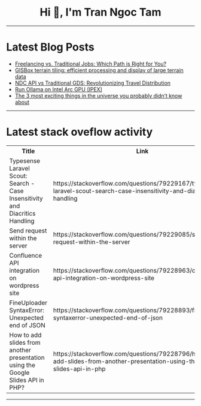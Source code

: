 <h1 align="center">Hi 👋, I'm Tran Ngoc Tam</h1>

---

# Latest Blog Posts 
<!-- BLOG-POST-LIST:START -->
- [Freelancing vs. Traditional Jobs: Which Path is Right for You?](https://dev.to/pangaea_x/freelancing-vs-traditional-jobs-which-path-is-right-for-you-22la)
- [GISBox terrain tiling: efficient processing and display of large terrain data](https://dev.to/austin6799/gisbox-terrain-tiling-efficient-processing-and-display-of-large-terrain-data-2hh6)
- [NDC API vs Traditional GDS: Revolutionizing Travel Distribution](https://dev.to/certified_developers/ndc-api-vs-traditional-gds-revolutionizing-travel-distribution-4gah)
- [Run Ollama on Intel Arc GPU &lpar;IPEX&rpar;](https://dev.to/itlackey/run-ollama-on-intel-arc-gpu-ipex-4e4k)
- [The 3 most exciting things in the universe you probably didn’t know about](https://dev.to/theentrepreneurialchronicles/the-3-most-exciting-things-in-the-universe-you-probably-didnt-know-about-31a)
<!-- BLOG-POST-LIST:END -->

---

# Latest stack oveflow activity
<table>
  <tr><th>Title</th><th>Link</th></tr>
  <!-- STACKOVERFLOW:START --><tr><td>Typesense Laravel Scout: Search - Case Insensitivity and Diacritics Handling</td><td>https://stackoverflow.com/questions/79229167/typesense-laravel-scout-search-case-insensitivity-and-diacritics-handling</td></tr><tr><td>Send request within the server</td><td>https://stackoverflow.com/questions/79229085/send-request-within-the-server</td></tr><tr><td>Confluence API integration on wordpress site</td><td>https://stackoverflow.com/questions/79228963/confluence-api-integration-on-wordpress-site</td></tr><tr><td>FineUploader SyntaxError: Unexpected end of JSON</td><td>https://stackoverflow.com/questions/79228893/fineuploader-syntaxerror-unexpected-end-of-json</td></tr><tr><td>How to add slides from another presentation using the Google Slides API in PHP?</td><td>https://stackoverflow.com/questions/79228796/how-to-add-slides-from-another-presentation-using-the-google-slides-api-in-php</td></tr><!-- STACKOVERFLOW:END -->
</table>

---


